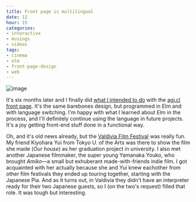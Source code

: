 ```yaml
---
title: Front page is multilingual
date: 12
hour: 15
categories:
- interactive
- musings
- videos
tags:
- cinema
- elm
- front-page-design
- web
---
```


![image](http://blog.agj.cl/wp-content/uploads/2019/04/front-languages.png)

It's six months later and I finally did [what I intended to do](http://blog.agj.cl/2018/10/front-page-design-update/) with the [agj.cl front page](http://agj.cl). It's the same barebones design, but programmed in Elm and with language switching. I'm happy with what I learned about Elm in the process, and I'll definitely continue using the language in future projects. It's a joy getting front-end stuff done in a functional way.

Oh, and it's old news already, but the [Valdivia Film Festival](http://ficvaldivia.cl/) was really fun. My friend Kiyohara Yui from Tokyo U. of the Arts was there to show the film she made (_Our house_) as her graduation project in university. I also met another Japanese filmmaker, the super young Yamanaka Youko, who brought _Amiko_—a small but exhuberant made-with-friends indie film. I got acquainted with her actually because she and Yui knew eachother from other film festivals they ended up touring together, starting with the Japanese Pia. And as it turns out, in Valdivia they didn't have an interpreter ready for their two Japanese guests, so I (on the two's request) filled that role. It was tough but interesting.
